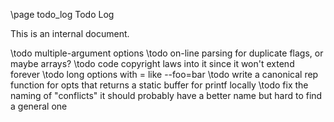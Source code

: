 \page todo_log Todo Log

This is an internal document.

\todo multiple-argument options
\todo on-line parsing for duplicate flags, or maybe arrays?
\todo code copyright laws into it since it won't extend forever
\todo long options with = like --foo=bar
\todo write a canonical rep function for opts that returns a static buffer for printf locally
\todo fix the naming of "conflicts" it should probably have a better name but hard to find a general one
